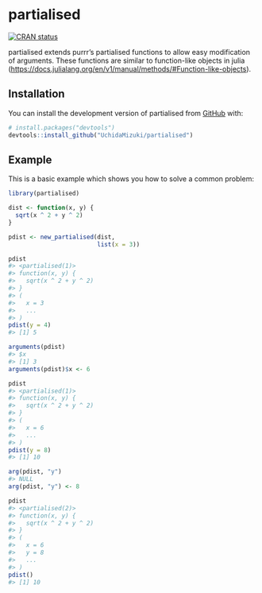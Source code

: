 
<!-- README.md is generated from README.Rmd. Please edit that file -->

# partialised

<!-- badges: start -->

[![CRAN
status](https://www.r-pkg.org/badges/version/partialised)](https://CRAN.R-project.org/package=partialised)
<!-- badges: end -->

partialised extends purrr’s partialised functions to allow easy
modification of arguments. These functions are similar to function-like
objects in julia
(<https://docs.julialang.org/en/v1/manual/methods/#Function-like-objects>).

## Installation

You can install the development version of partialised from
[GitHub](https://github.com/) with:

``` r
# install.packages("devtools")
devtools::install_github("UchidaMizuki/partialised")
```

## Example

This is a basic example which shows you how to solve a common problem:

``` r
library(partialised)

dist <- function(x, y) {
  sqrt(x ^ 2 + y ^ 2)
}

pdist <- new_partialised(dist,
                         list(x = 3))

pdist
#> <partialised(1)>
#> function(x, y) {
#>   sqrt(x ^ 2 + y ^ 2)
#> }
#> (
#>   x = 3
#>   ...
#> )
pdist(y = 4)
#> [1] 5

arguments(pdist)
#> $x
#> [1] 3
arguments(pdist)$x <- 6

pdist
#> <partialised(1)>
#> function(x, y) {
#>   sqrt(x ^ 2 + y ^ 2)
#> }
#> (
#>   x = 6
#>   ...
#> )
pdist(y = 8)
#> [1] 10

arg(pdist, "y")
#> NULL
arg(pdist, "y") <- 8

pdist
#> <partialised(2)>
#> function(x, y) {
#>   sqrt(x ^ 2 + y ^ 2)
#> }
#> (
#>   x = 6
#>   y = 8
#>   ...
#> )
pdist()
#> [1] 10
```
